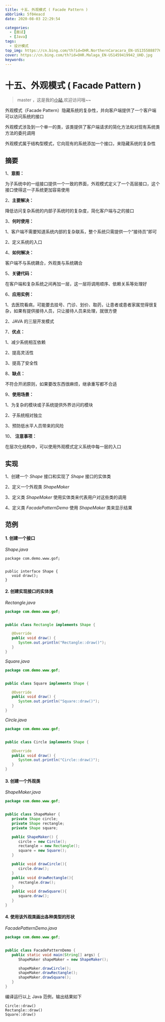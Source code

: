 ```yaml
---
title: 十五、外观模式 ( Facade Pattern )
abbrlink: 5f04eacd
date: 2020-08-03 22:29:54

categories:
  - [面试]
  - [Java]
tags:
  - 设计模式
top_img: https://cn.bing.com/th?id=OHR.NorthernCaracara_EN-US1355888776_UHD.jpg
cover: https://cn.bing.com/th?id=OHR.Malaga_EN-US1459419942_UHD.jpg
keywords:  
---
```

# 十五、外观模式 ( Facade Pattern )
> master ，这是我的[小站](https://www.tryrun.top),欢迎访问哦~~

外观模式（Facade Pattern）隐藏系统的复杂性，并向客户端提供了一个客户端可以访问系统的接口

外观模式涉及到一个单一的类，该类提供了客户端请求的简化方法和对现有系统类方法的委托调用

外观模式属于结构型模式，它向现有的系统添加一个接口，来隐藏系统的复杂性

## 摘要

1、**意图：**

为子系统中的一组接口提供一个一致的界面，外观模式定义了一个高层接口，这个接口使得这一子系统更加容易使用

2、**主要解决：**

降低访问复杂系统的内部子系统时的复杂度，简化客户端与之的接口

3、**何时使用：**

1、客户端不需要知道系统内部的复杂联系，整个系统只需提供一个”接待员”即可

2、定义系统的入口

4、**如何解决：**

客户端不与系统耦合，外观类与系统耦合

5、**关键代码：**

在客户端和复杂系统之间再加一层，这一层将调用顺序、依赖关系等处理好

6、**应用实例：**

1、去医院看病，可能要去挂号、门诊、划价、取药，让患者或患者家属觉得很复杂，如果有提供接待人员，只让接待人员来处理，就很方便

2、JAVA 的三层开发模式

7、**优点：**

1、减少系统相互依赖

2、提高灵活性

3、提高了安全性

8、**缺点：**

不符合开闭原则，如果要改东西很麻烦，继承重写都不合适

9、**使用场景：**

1、为复杂的模块或子系统提供外界访问的模块

2、子系统相对独立

3、预防低水平人员带来的风险

10、 **注意事项：**

在层次化结构中，可以使用外观模式定义系统中每一层的入口

## 实现

1、创建一个 *Shape* 接口和实现了 *Shape* 接口的实体类

2、定义一个外观类 *ShapeMaker*

3、定义类 *ShapeMaker* 使用实体类来代表用户对这些类的调用

4、定义类 *FacadePatternDemo* 使用 *ShapeMaker* 类来显示结果

## 范例

#### 1. 创建一个接口

*Shape.java*

```
package com.demo.www.gof;


public interface Shape {
   void draw();
}
```

#### 2. 创建实现接口的实体类

*Rectangle.java*

```JAVA
package com.demo.www.gof;


public class Rectangle implements Shape {

   @Override
   public void draw() {
      System.out.println("Rectangle::draw()");
   }
}
```

*Square.java*

```JAVA
package com.demo.www.gof;


public class Square implements Shape {

   @Override
   public void draw() {
      System.out.println("Square::draw()");
   }
}
```

*Circle.java*

```JAVA
package com.demo.www.gof;


public class Circle implements Shape {

   @Override
   public void draw() {
      System.out.println("Circle::draw()");
   }
}
```

#### 3. 创建一个外观类

*ShapeMaker.java*

```JAVA
package com.demo.www.gof;


public class ShapeMaker {
   private Shape circle;
   private Shape rectangle;
   private Shape square;

   public ShapeMaker() {
      circle = new Circle();
      rectangle = new Rectangle();
      square = new Square();
   }

   public void drawCircle(){
      circle.draw();
   }
   public void drawRectangle(){
      rectangle.draw();
   }
   public void drawSquare(){
      square.draw();
   }
}
```

#### 4. 使用该外观类画出各种类型的形状

*FacadePatternDemo.java*

```JAVA
package com.demo.www.gof;


public class FacadePatternDemo {
   public static void main(String[] args) {
      ShapeMaker shapeMaker = new ShapeMaker();

      shapeMaker.drawCircle();
      shapeMaker.drawRectangle();
      shapeMaker.drawSquare();      
   }
}
```

编译运行以上 Java 范例，输出结果如下

```
Circle::draw()
Rectangle::draw()
Square::draw()
```


